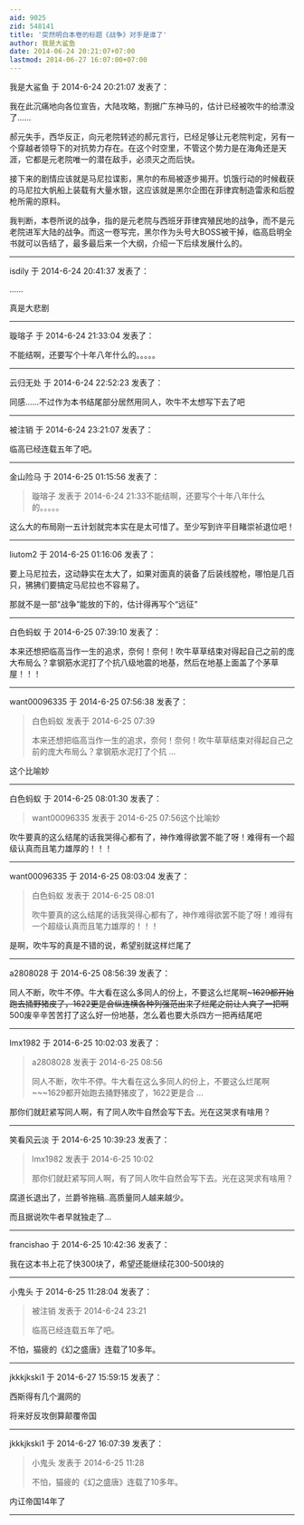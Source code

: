 ```yaml
---
aid: 9025
zid: 548141
title: '突然明白本卷的标题《战争》对手是谁了'
author: 我是大鲨鱼
date: 2014-06-24 20:21:07+07:00
lastmod: 2014-06-27 16:07:00+07:00
---
```


我是大鲨鱼 于 2014-6-24 20:21:07 发表了：

我在此沉痛地向各位宣告，大陆攻略，割据广东神马的，估计已经被吹牛的给漂没了……

郝元失手，西华反正，向元老院转述的郝元言行，已经足够让元老院判定，另有一个穿越者领导下的对抗势力存在。在这个时空里，不管这个势力是在海角还是天涯，它都是元老院唯一的潜在敌手，必须灭之而后快。

接下来的剧情应该就是马尼拉谍影，黑尔的布局被逐步揭开。饥饿行动的时候截获的马尼拉大帆船上装载有大量水银，这应该就是黑尔企图在菲律宾制造雷汞和后膛枪所需的原料。

我判断，本卷所说的战争，指的是元老院与西班牙菲律宾殖民地的战争，而不是元老院进军大陆的战争。而这一卷写完，黑尔作为头号大BOSS被干掉，临高启明全书就可以告结了，最多最后来一个大纲，介绍一下后续发展什么的。

---------

isdily 于 2014-6-24 20:41:37 发表了：

……

真是大悲剧

---------

璇瑢子 于 2014-6-24 21:33:04 发表了：

不能结啊，还要写个十年八年什么的。。。。。

---------

云归无处 于 2014-6-24 22:52:23 发表了：

同感……不过作为本书结尾部分居然用同人，吹牛不太想写下去了吧

---------

被注销 于 2014-6-24 23:21:07 发表了：

临高已经连载五年了吧。

---------

金山险马 于 2014-6-25 01:15:56 发表了：

> 璇瑢子 发表于 2014-6-24 21:33不能结啊，还要写个十年八年什么的。。。。。



这么大的布局刚一五计划就完本实在是太可惜了。至少写到许平目睹崇祯退位吧！

---------

liutom2 于 2014-6-25 01:16:06 发表了：

要上马尼拉去，这动静实在太大了，如果对面真的装备了后装线膛枪，哪怕是几百只，狒狒们要搞定马尼拉也不容易了。

那就不是一部“战争”能放的下的，估计得再写个“远征”

---------

白色蚂蚁 于 2014-6-25 07:39:10 发表了：

本来还想把临高当作一生的追求，奈何！奈何！吹牛草草结束对得起自己之前的庞大布局么？拿钢筋水泥打了个抗八级地震的地基，然后在地基上面盖了个茅草屋！！！

---------

want00096335 于 2014-6-25 07:56:38 发表了：

> 白色蚂蚁 发表于 2014-6-25 07:39
> 
> 本来还想把临高当作一生的追求，奈何！奈何！吹牛草草结束对得起自己之前的庞大布局么？拿钢筋水泥打了个抗 ...



这个比喻妙

---------

白色蚂蚁 于 2014-6-25 08:01:30 发表了：

> want00096335 发表于 2014-6-25 07:56这个比喻妙



吹牛要真的这么结尾的话我哭得心都有了，神作难得欲罢不能了呀！难得有一个超级认真而且笔力雄厚的！！！

---------

want00096335 于 2014-6-25 08:03:04 发表了：

> 白色蚂蚁 发表于 2014-6-25 08:01
> 
> 吹牛要真的这么结尾的话我哭得心都有了，神作难得欲罢不能了呀！难得有一个超级认真而且笔力雄厚的！！！



是啊，吹牛写的真是不错的说，希望别就这样烂尾了

---------

a2808028 于 2014-6-25 08:56:39 发表了：

同人不断，吹牛不停。牛大看在这么多同人的份上，不要这么烂尾啊~~~1629都开始跑去捅野猪皮了，1622更是合纵连横各种列强范出来了烂尾之前让人爽了一把啊~~500废辛辛苦苦打了这么好一份地基，怎么着也要大杀四方一把再结尾吧

---------

lmx1982 于 2014-6-25 10:02:03 发表了：

> a2808028 发表于 2014-6-25 08:56
> 
> 同人不断，吹牛不停。牛大看在这么多同人的份上，不要这么烂尾啊~~~1629都开始跑去捅野猪皮了，1622更是合 ...



那你们就赶紧写同人啊，有了同人吹牛自然会写下去。光在这哭求有啥用？

---------

笑看风云淡 于 2014-6-25 10:39:23 发表了：

> lmx1982 发表于 2014-6-25 10:02
> 
> 那你们就赶紧写同人啊，有了同人吹牛自然会写下去。光在这哭求有啥用？



腐道长退出了，兰爵爷拖稿..高质量同人越来越少。

而且据说吹牛者早就独走了...

---------

francishao 于 2014-6-25 10:42:36 发表了：

我在这本书上花了快300块了，希望还能继续花300-500块的

---------

小鬼头 于 2014-6-25 11:28:04 发表了：

> 被注销 发表于 2014-6-24 23:21
> 
> 临高已经连载五年了吧。



不怕，猫疲的《幻之盛唐》连载了10多年。

---------

jkkkjkski1 于 2014-6-27 15:59:15 发表了：

西斯得有几个漏网的

将来好反攻倒算颠覆帝国

---------

jkkkjkski1 于 2014-6-27 16:07:39 发表了：

> 小鬼头 发表于 2014-6-25 11:28
> 
> 不怕，猫疲的《幻之盛唐》连载了10多年。



内讧帝国14年了

---------

